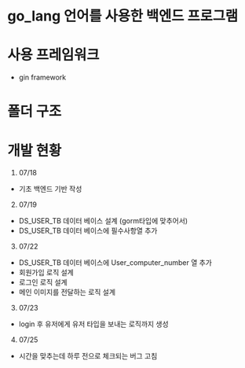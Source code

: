 # go_lang 언어를 사용한 백엔드 프로그램

# 사용 프레임워크 

- gin framework

# 폴더 구조 


# 개발 현황 

1. 07/18
- 기초 백엔드 기반 작성

2. 07/19
- DS_USER_TB 데이터 베이스 설계 (gorm타입에 맞추어서) 
- DS_USER_TB 데이터 베이스에 필수사항열 추가 

3. 07/22 
- DS_USER_TB 데이터 베이스에 User_computer_number 열 추가 
- 회원가입 로직 설계 
- 로그인 로직 설계
- 메인 이미지를 전달하는 로직 설계

3. 07/23
- login 후 유저에게 유저 타입을 보내는 로직까지 생성

4. 07/25 
- 시간을 맞추는데 하루 전으로 체크되는 버그 고침